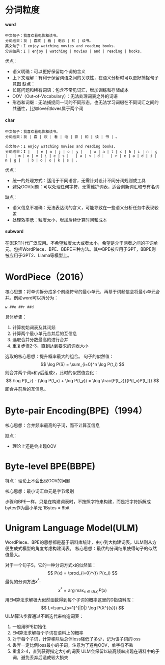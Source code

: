 
# 分词粒度

#### word
```text
中文句子：我喜欢看电影和读书。
分词结果：我 | 喜欢 | 看 | 电影 | 和 | 读书。
英文句子：I enjoy watching movies and reading books.
分词结果：I | enjoy | watching | movies | and | reading | books.
```
优点：
+ 语义明确：可以更好保留每个词的含义
+ 上下文理解：有利于保留词语之间的关联性，在语义分析时可以更好捕捉句子意图
缺点：
+ 长尾问题和稀有词语：包含不常见词汇，增加训练和存储成本
+ OOV（Out-of-Vocabulary）：无法处理词表之外的词语
+ 形态和词缀：无法捕捉同一词的不同形态，也无法学习词缀在不同词汇之间的共通性，比如love和loves属于两个词

#### char
```text
中文句子：我喜欢看电影和读书。
分词结果：我 | 喜 | 欢 | 看 | 电 | 影 | 和 | 读 | 书 | 。

英文句子：I enjoy watching movies and reading books.
分词结果：I |   | e | n | j | o | y |   | w | a | t | c | h | i | n | g |   | m | o | v | i | e | s |   | a | n | d |   | r | e | a | d | i | n | g |   | b | o | o | k | s | .
```
优点：
+ 统一的处理方式：适用于不同语言，无需针对设计不同分词规则或工具
+ 避免OOV问题：可以处理任何字符，无需维护词表，适合创新词汇和专有名词

缺点：
+ 语义信息不准确：无法表达词的含义，可能导致在一些语义分析任务中表现较差
+ 处理效率低：粒度太小，增加后续计算时间和成本

#### subword
在BERT时代广泛应用。不希望粒度太大或者太小，希望是介于两者之间的子词单元。包括WordPiece、BPE、BBPE三种方法。其中BPE被应用于GPT，BBPE则被应用于GPT2、Llama等模型上。

# WordPiece（2016）

核心思想：将单词拆分成多个前缀符号的最小单元，再基于词频信息将最小单元合并。例如word可以拆分为：
```
w ##o ##r ##d
```
具体步骤：
1. 计算初始词表及其词频
2. 计算两个最小单元合并后的互信息
3. 选取合并分数最高的进行合并
4. 重复步骤2-3，直到达到要求的词表大小

选取的核心思想：提升概率最大的组合。
句子的似然值：
$$
\log P(S) = \sum_{i=0}^n \log P(t_i)
$$
则合并两个词x和y后组成z，此时的似然值变化：
$$
\log P(t_z) - (\log P(t_x) + \log P(t_y)) = \log \frac{P(t_z)}{P(t_x)P(t_t)}
$$
即合并前后的互信息。
# Byte-pair Encoding(BPE)（1994）

核心思想：合并频率最高的子词，而不计算互信息

缺点：
+ 理论上还是会出现OOV
# Byte-level BPE(BBPE)

特点：理论上不会出现OOV的问题

核心思想：最小词汇单元是字节级别

步骤和BPE一样，只是在构建词表时，不按照字符来构建，而是把字符拆解成bytes作为最小单元
1Bytes = 8bit

# Unigram Language Model(ULM)

WordPiece、BPE的思想都是基于语料库统计，由小到大构建词表。ULM则从方便生成式模型的角度考虑构建词表。
核心思想：最优的分词结果使得句子的似然值最大。

对于一个句子S，它的一种分词方式x的似然值：
$$
P(x) = \prod_{i=0}^{t} P(x_i)
$$
最优的分词方法$x^*$:
$$
x^* = \arg\max_{x\in U(x)} P(x)
$$
用EM算法求解极大似然函数得到每个子词的概率这里的D指语料库：
$$
L=\sum_{s=1}^{|D|} \log P(X^{(s)})
$$
ULM算法步骤通过不断迭代来构造词表：
1. 一般用BPE初始化
2. EM算法求解每个子词在语料上的概率
3. 对于每个子词，计算移除后总体loss降低了多少，记为该子词的loss
4. 丢弃一定比例loss最小的子词，注意为了避免OOV，单字符不丢
5. 重复2-4，直到获得指定大小的词表
ULM会保留以较高频率出现在语料中的子词，避免丢弃后造成较大损失